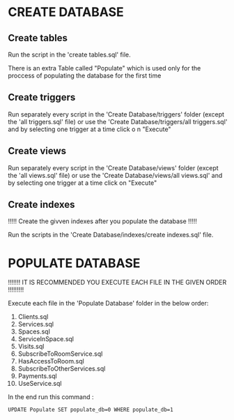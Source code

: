 # CREATE DATABASE

## Create tables

Run the script in the 'create tables.sql' file.

There is an extra Table called "Populate" which is used only for the proccess of populating the database for the first time

## Create triggers

Run separately every script in the 'Create Database/triggers' folder (except the 'all triggers.sql' file) or 
use the 'Create Database/triggers/all triggers.sql' and by selecting one trigger at a time click o n "Execute"

## Create views

Run separately every script in the 'Create Database/views' folder (except the 'all views.sql' file) or 
use the 'Create Database/views/all views.sql' and by selecting one trigger at a time click on "Execute"

## Create indexes

!!!!! Create the givven indexes after you populate the database !!!!!

Run the scripts in the 'Create Database/indexes/create indexes.sql' file.




# POPULATE DATABASE

!!!!!!! IT IS RECOMMENDED YOU EXECUTE EACH FILE IN THE GIVEN ORDER !!!!!!!!!

Execute each file in the 'Populate Database' folder in the below order:
1. Clients.sql
2. Services.sql
3. Spaces.sql
4. ServiceInSpace.sql
5. Visits.sql
6. SubscribeToRoomService.sql
7. HasAccessToRoom.sql
8. SubscribeToOtherServices.sql
9. Payments.sql
10. UseService.sql

In the end run this command :

`UPDATE Populate SET populate_db=0 WHERE populate_db=1`